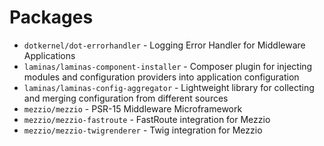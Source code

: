 # Packages

* `dotkernel/dot-errorhandler` - Logging Error Handler for Middleware Applications
* `laminas/laminas-component-installer` - Composer plugin for injecting modules and configuration providers into application configuration
* `laminas/laminas-config-aggregator` - Lightweight library for collecting and merging configuration from different sources
* `mezzio/mezzio` - PSR-15 Middleware Microframework
* `mezzio/mezzio-fastroute` - FastRoute integration for Mezzio
* `mezzio/mezzio-twigrenderer` - Twig integration for Mezzio
